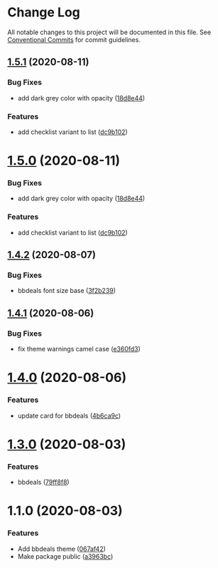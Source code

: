 # Change Log

All notable changes to this project will be documented in this file.
See [Conventional Commits](https://conventionalcommits.org) for commit guidelines.

## [1.5.1](https://github.com/uswitch/trustyle/compare/@uswitch/trustyle.broadband-deals-theme@1.4.2...@uswitch/trustyle.broadband-deals-theme@1.5.1) (2020-08-11)


### Bug Fixes

* add dark grey color with opacity ([18d8e44](https://github.com/uswitch/trustyle/commit/18d8e44))


### Features

* add checklist variant to list ([dc9b102](https://github.com/uswitch/trustyle/commit/dc9b102))





# [1.5.0](https://github.com/uswitch/trustyle/compare/@uswitch/trustyle.broadband-deals-theme@1.4.2...@uswitch/trustyle.broadband-deals-theme@1.5.0) (2020-08-11)


### Bug Fixes

* add dark grey color with opacity ([18d8e44](https://github.com/uswitch/trustyle/commit/18d8e44))


### Features

* add checklist variant to list ([dc9b102](https://github.com/uswitch/trustyle/commit/dc9b102))






## [1.4.2](https://github.com/uswitch/trustyle/compare/@uswitch/trustyle.broadband-deals-theme@1.4.1...@uswitch/trustyle.broadband-deals-theme@1.4.2) (2020-08-07)


### Bug Fixes

* bbdeals font size base ([3f2b239](https://github.com/uswitch/trustyle/commit/3f2b239))





## [1.4.1](https://github.com/uswitch/trustyle/compare/@uswitch/trustyle.broadband-deals-theme@1.4.0...@uswitch/trustyle.broadband-deals-theme@1.4.1) (2020-08-06)


### Bug Fixes

* fix theme warnings camel case ([e360fd3](https://github.com/uswitch/trustyle/commit/e360fd3))





# [1.4.0](https://github.com/uswitch/trustyle/compare/@uswitch/trustyle.broadband-deals-theme@1.3.0...@uswitch/trustyle.broadband-deals-theme@1.4.0) (2020-08-06)


### Features

* update card for bbdeals ([4b6ca9c](https://github.com/uswitch/trustyle/commit/4b6ca9c))





# [1.3.0](https://github.com/uswitch/trustyle/compare/@uswitch/trustyle.broadband-deals-theme@1.1.0...@uswitch/trustyle.broadband-deals-theme@1.3.0) (2020-08-03)


### Features

* bbdeals ([79ff8f8](https://github.com/uswitch/trustyle/commit/79ff8f8))





# 1.1.0 (2020-08-03)


### Features

* Add bbdeals theme ([067af42](https://github.com/uswitch/trustyle/commit/067af42))
* Make package public ([a3963bc](https://github.com/uswitch/trustyle/commit/a3963bc))
